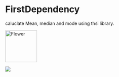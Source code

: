 # FirstDependency
caluclate Mean, median and mode using thsi library.



<img src="https://github.com/AsifAnjum/FirstDependency/blob/master/logo%203kx3k.png" width="100" height="100" title="WM" alt="Flower">


[![](https://jitpack.io/v/AsifAnjum/FirstDependency.svg)](https://jitpack.io/#AsifAnjum/FirstDependency)

